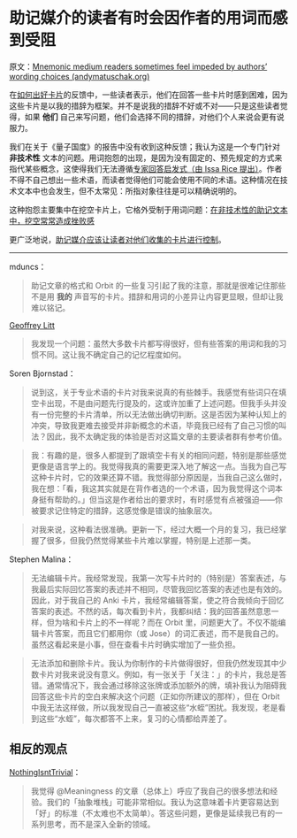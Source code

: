 # 助记媒介的读者有时会因作者的用词而感到受阻

原文：[Mnemonic medium readers sometimes feel impeded by authors’ wording choices (andymatuschak.org)](https://notes.andymatuschak.org/zMFKJdtNGpucVUcitRVJiMxfyoNY4A4c2Bd)

在[如何出好卡片](https://andymatuschak.org/prompts)的反馈中，一些读者表示，他们在回答一些卡片时感到困难，因为这些卡片是以我的措辞为框架。并不是说我的措辞不好或不对——只是这些读者觉得，如果 **他们** 自己来写问题，他们会选择不同的措辞，对他们个人来说会更有说服力。

我们在关于《量子国度》的报告中没有收到这种反馈；我认为这是一个专门针对 **非技术性** 文本的问题。用词抱怨的出现，是因为没有固定的、预先规定的方式来指代某些概念，这使得我们无法遵循[专家回答启发式（由 Issa Rice 提出）](https://notes.andymatuschak.org/zEfpMY7F12gQ6NcbycHCNdpXqxb2mxdkJiX)。作者不得不自己想出一些术语，而读者觉得他们可能会使用不同的术语。这种情况在技术文本中也会发生，但不太常见：所指对象往往是可以精确说明的。

这种抱怨主要集中在挖空卡片上，它格外受制于用词问题：[在非技术性的助记文本中，挖空常常造成挫败感](https://notes.andymatuschak.org/z7vMfxWXDXhyJr3X69Yjwt6FjkSsKC9G3QqZU)

更广泛地说，[助记媒介应该让读者对他们收集的卡片进行控制](https://notes.andymatuschak.org/z3XqmAYKcD411jZgBik9oyXgcrarXycADWVeh)。

------

mduncs：

> 助记文章的格式和 Orbit 的一些复习引起了我的注意，那就是很难记住那些不是用 **我的** 声音写的卡片。措辞和用词的小差异让内容更显眼，但却让我难以铭记。

[Geoffrey Litt](https://twitter.com/geoffreylitt/status/1354068995629002753)

> 我发现一个问题：虽然大多数卡片都写得很好，但有些答案的用词和我的习惯不同。这让我不确定自己的记忆程度如何。

Soren Bjornstad：

> 说到这，关于专业术语的卡片对我来说真的有些棘手。我感觉有些词只在填空卡出现，不是由问题先行提及的，这或许加重了上述问题。但我手头并没有一份完整的卡片清单，所以无法做出确切判断。这是否因为某种认知上的冲突，导致我更难去接受并非新概念的术语，毕竟我已经有了自己习惯的叫法？因此，我不太确定我的体验是否对这篇文章的主要读者群有参考价值。

>

> 我：有趣的是，很多人都提到了跟填空卡有关的相同问题，特别是那些感觉更像是语言学上的。我觉得我真的需要更深入地了解这一点。当我为自己写这种卡片时，它的效果还算不错。我觉得部分原因是，当我自己这么做时，我在想：「看，我这其实就是在背作者选的一个术语，因为我觉得这个词本身挺有帮助的。」但当这是作者给出的要求时，有时感觉有点被强迫——你被要求记住特定的措辞，这感觉像是错误的抽象层次。

>

> 对我来说，这种看法很准确。更新一下，经过大概一个月的复习，我已经掌握了很多，但我仍然觉得某些卡片难以掌握，特别是上述那一类。

Stephen Malina：

> 无法编辑卡片。我经常发现，我第一次写卡片时的（特别是）答案表述，与我最后实际回忆答案的表述并不相同，尽管我回忆答案的表述也是有效的。因此，对于我自己的 Anki 卡片，我经常编辑答案，使之符合我倾向于回忆答案的表述。不然的话，每次看到卡片，我都纠结：我的回答虽然意思一样，但为啥和卡片上的不一样呢？而在 Orbit 里，问题更大了。不仅不能编辑卡片答案，而且它们都用你（或 Jose）的词汇表述，而不是我自己的。虽然这看起来是小事，但在查看卡片时确实增加了一些负担。

>

> 无法添加和删除卡片。我认为你制作的卡片做得很好，但我仍然发现其中少数卡片对我来说没有意义。例如，有一张关于「关注：」的卡片，我总是答错。通常情况下，我会通过移除这张牌或添加额外的牌，填补我认为阻碍我回答这些卡片的空白来解决这个问题（正如你所建议的那样），但在 Orbit 中我无法这样做，所以我发现自己一直被这些“水蛭”困扰。我发现，老是看到这些“水蛭”，每次都答不上来，复习的心情都给弄差了。

## 相反的观点

[NothingIsntTrivial](https://twitter.com/IsntTrivial/status/1355824623405981696)：

> 我觉得 @Meaningness 的文章（总体上）呼应了我自己的很多想法和经验。我们的「抽象堆栈」可能非常相似。我认为这意味着卡片更容易达到「好」的标准（不太难也不太简单）。答这些问题，更像是延续我已有的一系列思考，而不是深入全新的领域。